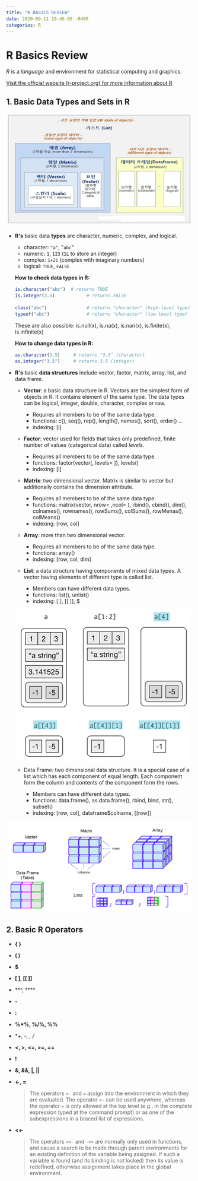 ```yaml
---
title: "R BASICS REVIEW"
date: 2020-09-11 10:45:00 -0400
categories: R
---
```



# R Basics Review

*R* is a *language* and environment for statistical computing and graphics.

[Visit the official website (r-project.org) for more information about R](https://www.r-project.org/about.html)



## 1. Basic Data Types and Sets in R

![R objects](Robjects.png)

* **R's** basic data **types** are character, numeric, complex, and logical.

  * character: `"a"`, "`abc`"
  * numeric: `1`, `123` (`1L` to store an integer)
  * complex: `1+2i` (complex with imaginary numbers)
  * logical: `TRUE`, `FALSE`

  

  **How to check data types in R:**

  ```R
  is.character("abc")  # returns TRUE
  is.integer(3.5)			 # returns FALSE
  
  class("abc")				 # returns "character" (high-level type)
  typeof("abc")				 # returns "character" (low-level type)
  ```

  These are also possible: is.null(x), is.na(x), is.nan(x), is.finite(x), is.infinite(x)

  

  **How to change data types in R:**

  ```R
  as.character(3.5)		# returns "3.5" (character)
  as.integer("3.5")		# returns 3.5 (integer)
  ```

  

* **R's** basic **data structures** include vector, factor, matrix, array, list, and data frame.

  * **Vector**: a basic data structure in R. Vectors are the simplest form of objects in R. It contains element of the same type. The data types can be logical, integer, double, character, complex or raw.

    * Requires all members to be of the same data type.
    * functions: c(), seq(), rep(), length(), names(), sort(), order() ...
    * indexing: [i]

    

  * **Factor**: vector used for fields that takes only predefined, finite number of values (categorical data) called *levels*.

    * Requires all members to be of the same data type.
    * functions: factor(vector[, levels=  ]), levels()
    * indexing: [i]

    

  * **Matrix**: two dimensional vector. Matrix is similar to vector but additionally contains the dimension attribute.

    * Requires all members to be of the same data type.
    * functions: matrix(vector, nrow=  ,ncol=  ), rbind(), cbind(), dim(), colnames(), rownames(), rowSums(), colSums(), rowMenas(), colMeans()
    * indexing: [row, col]

  

  * **Array**: more than two dimensional vector.  
    * Requires all members to be of the same data type.
    * functions: array()
    * indexing: [row, col, dim]

  

  * **List**: a data structure having components of mixed data types. A vector having elements of different type is called list.
    * Members can have different data types.
    * functions: list(), unlist()
    * indexing: [ ], [[ ]], $

  ![R List](Rlist.png)

  

  * Data Frame: two dimensional data structure. It is a special case of a list which has each component of equal length. Each component form the column and contents of the component form the rows.

    * Members can have different data types.
    * functions: data.frame(), as.data.frame(), rbind, bind, str(), subset()
    * indexing: [row, col], dataframe$colname, [[row]]

    

![R Objects Visualization](Robjectspic.png)



## 2. Basic R Operators

* **{ }**

* **( )**

* **$**

* **[ ], [[ ]]**

* **^, ****

* **-**

* **:**

* **%*%, %/%, %%**

* **+, -, *, /**

* **<, >, <=, >=, ==**

* **!**

* **&, &&, |, ||**

* **<-, =**

  > The operators `<-` and `=` assign into the environment in which they are evaluated. The operator `<-` can be used anywhere, whereas the operator `=` is only allowed at the top level (e.g., in the complete expression typed at the command prompt) or as one of the subexpressions in a braced list of expressions.

* **<<-** 

  > The operators `<<-` and `->>` are normally only used in functions, and cause a search to be made through parent environments for an existing definition of the variable being assigned. If such a variable is found (and its binding is not locked) then its value is redefined, otherwise assignment takes place in the global environment. 
